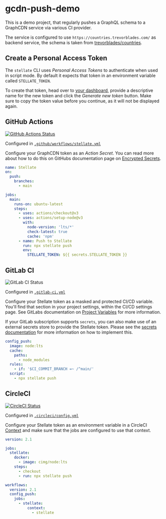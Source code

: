 # gcdn-push-demo

This is a demo project, that regularly pushes a GraphQL schema to a GraphCDN service via various CI provider.

The service is configured to use `https://countries.trevorblades.com/` as backend service, the schema is taken from [trevorblades/countries](https://github.com/trevorblades/countries).

## Create a Personal Access Token

The `stellate` CLI uses _Personal Access Tokens_ to authenticate when used in script mode. By default it expects that token in an environment variable called `STELLATE_TOKEN`.

To create that token, head over to [your dashboard](https://stellate.co/app/settings), provide a descriptive name for the new token and click the _Generate new token_ button. Make sure to copy the token value before you continue, as it will not be displayed again.

## GitHub Actions

[![GitHub Actions Status](https://github.com/StellateHQ/gcdn-push-demo/actions/workflows/stellate.yml/badge.svg)](https://github.com/StellateHQ/gcdn-push-demo/actions/workflows/stellate.yml)

Configured in [`.github/workflows/stellate.yml`](.github/workflows/stellate.yml)

Configure your GraphCDN token as an _Action Secret_. You can read more about how to do this on GitHubs documentation page on [Encrypted Secrets](https://docs.github.com/en/actions/security-guides/encrypted-secrets).

```yaml
name: Stellate
on: 
  push: 
    branches: 
      - main 

jobs: 
  main: 
    runs-on: ubuntu-latest
    steps: 
      - uses: actions/checkout@v3
      - uses: actions/setup-node@v3
        with: 
          node-version: 'lts/*'
          check-latest: true 
          cache: 'npm'
      - name: Push to Stellate
        run: npx stellate push 
        env: 
          STELLATE_TOKEN: ${{ secrets.STELLATE_TOKEN }}
```

## GitLab CI

![GitLab CI Status](https://gitlab.com/mlocher/gcdn-push-demo/badges/main/pipeline.svg)


Configured in [`.gitlab-ci.yml`](.gitlab-ci.yml)

Configure your Stellate token as a masked and protected CI/CD variable. You'll find that section in your project settings, within the CI/CD settings page. See GitLabs documentation on [Project Variables](https://docs.gitlab.com/ee/ci/variables/#add-a-cicd-variable-to-a-project) for more information.

If your GitLab subscription supports `secrets`, you can also make use of an external secrets store to provide the Stellate token. Please see the [secrets documentation](https://docs.gitlab.com/ee/ci/yaml/#secrets) for more information on how to implement this.

```yml
config_push:
  image: node:lts
  cache:
    paths:
      - node_modules
  rules:
    - if: '$CI_COMMIT_BRANCH =~ /^main/'
  script:
    - npx stellate push 
```

## CircleCI

[![CircleCI Status](https://dl.circleci.com/status-badge/img/gh/StellateHQ/gcdn-push-demo/tree/main.svg?style=svg&circle-token=2734aba6c4f384afcfd769e99229f0e1c127e94c)](https://dl.circleci.com/status-badge/redirect/gh/StellateHQ/gcdn-push-demo/tree/main)

Configured in [`.circleci/config.yml`](.circleci/config.yml)

Configure your Stellate token as an environment variable in a CircleCI [Context](https://circleci.com/docs/2.0/contexts/) and make sure that the jobs are configured to use that context.

```yaml
version: 2.1

jobs: 
  stellate: 
    docker: 
      - image: cimg/node:lts
    steps: 
      - checkout 
      - run: npx stellate push 

workflows:
  version: 2.1
  config_push:
    jobs:
      - stellate:
          context:
            - stellate
```